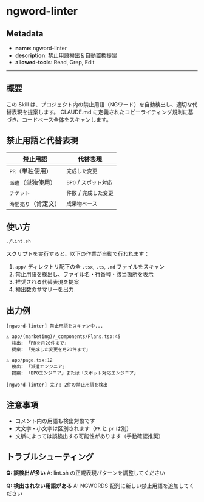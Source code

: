 # ngword-linter

## Metadata
- **name**: ngword-linter
- **description**: 禁止用語検出＆自動置換提案
- **allowed-tools**: Read, Grep, Edit

---

## 概要

この Skill は、プロジェクト内の禁止用語（NGワード）を自動検出し、適切な代替表現を提案します。
CLAUDE.md に定義されたコピーライティング規則に基づき、コードベース全体をスキャンします。

## 禁止用語と代替表現

| 禁止用語 | 代替表現 |
|---------|---------|
| `PR`（単独使用） | `完成した変更` |
| `派遣`（単独使用） | `BPO` / `スポット対応` |
| `チケット` | `件数` / `完成した変更` |
| `時間売り`（肯定文） | `成果物ベース` |

## 使い方

```bash
./lint.sh
```

スクリプトを実行すると、以下の作業が自動で行われます：

1. `app/` ディレクトリ配下の全 `.tsx`, `.ts`, `.md` ファイルをスキャン
2. 禁止用語を検出し、ファイル名・行番号・該当箇所を表示
3. 推奨される代替表現を提案
4. 検出数のサマリーを出力

## 出力例

```
[ngword-linter] 禁止用語をスキャン中...

⚠️ app/(marketing)/_components/Plans.tsx:45
  検出: 「PRを月20件まで」
  提案: 「完成した変更を月20件まで」

⚠️ app/page.tsx:12
  検出: 「派遣エンジニア」
  提案: 「BPOエンジニア」または「スポット対応エンジニア」

[ngword-linter] 完了: 2件の禁止用語を検出
```

## 注意事項

- コメント内の用語も検出対象です
- 大文字・小文字は区別されます（`PR` と `pr` は別）
- 文脈によっては誤検出する可能性があります（手動確認推奨）

## トラブルシューティング

**Q: 誤検出が多い**
A: lint.sh の正規表現パターンを調整してください

**Q: 検出されない用語がある**
A: NGWORDS 配列に新しい禁止用語を追加してください
